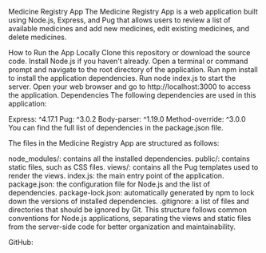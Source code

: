 Medicine Registry App
The Medicine Registry App is a web application built using Node.js, Express, and Pug that allows users to review a list of available medicines and add new medicines, edit existing medicines, and delete medicines.

How to Run the App Locally
Clone this repository or download the source code.
Install Node.js if you haven't already.
Open a terminal or command prompt and navigate to the root directory of the application.
Run npm install to install the application dependencies.
Run node index.js to start the server.
Open your web browser and go to http://localhost:3000 to access the application.
Dependencies
The following dependencies are used in this application:

Express: ^4.17.1
Pug: ^3.0.2
Body-parser: ^1.19.0
Method-override: ^3.0.0
You can find the full list of dependencies in the package.json file.


The files in the Medicine Registry App are structured as follows:

node_modules/: contains all the installed dependencies.
public/: contains static files, such as CSS files.
views/: contains all the Pug templates used to render the views.
index.js: the main entry point of the application.
package.json: the configuration file for Node.js and the list of dependencies.
package-lock.json: automatically generated by npm to lock down the versions of installed dependencies.
.gitignore: a list of files and directories that should be ignored by Git.
This structure follows common conventions for Node.js applications, separating the views and static files from the server-side code for better organization and maintainability.

GitHub: 